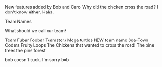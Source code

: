 New features added by Bob and Carol
Why did the chicken cross the road?
I don't know either.  Haha.

Team Names:

What should we call our team?





Team Fubar
Foobar Teamsters
Mega turtles
NEW team name 
Sea-Town Coders
Fruity Loops
The Chickens that wanted to cross the road!
The pine trees
the pine forest












bob doesn't suck. I'm sorry bob


